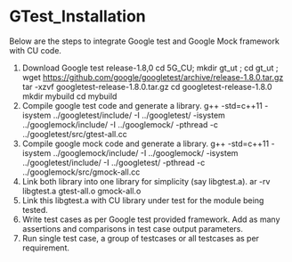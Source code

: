# GTest_Installation

Below are the steps to integrate Google test and Google Mock framework with CU code.

1.	Download Google test release-1.8,0 
cd 5G_CU; mkdir gt_ut ; cd gt_ut ;
wget https://github.com/google/googletest/archive/release-1.8.0.tar.gz
tar -xzvf googletest-release-1.8.0.tar.gz
cd googletest-release-1.8.0
mkdir mybuild
cd mybuild
2.	Compile google test code and generate a library.
g++ -std=c++11 -isystem ../googletest/include/ -I ../googletest/ -isystem ../googlemock/include/ -I ../googlemock/  -pthread -c ../googletest/src/gtest-all.cc
3.	Compile google mock code and generate a library.
g++ -std=c++11 -isystem ../googlemock/include/ -I ../googlemock/ -isystem ../googletest/include/ -I ../googletest/  -pthread -c ../googlemock/src/gmock-all.cc
4.	Link both library into one library for simplicity (say libgtest.a).
ar -rv libgtest.a gtest-all.o gmock-all.o
5.	Link this libgtest.a with CU library under test for the module being tested.
6.	Write test cases as per Google test provided framework. Add as many assertions and comparisons in test case output parameters.
7.	Run single test case, a group of testcases or all testcases as per requirement.
 

